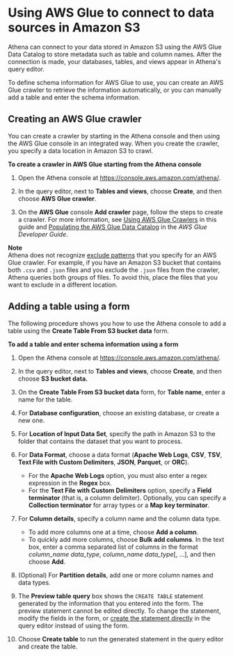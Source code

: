 # Using AWS Glue to connect to data sources in Amazon S3<a name="data-sources-glue"></a>

Athena can connect to your data stored in Amazon S3 using the AWS Glue Data Catalog to store metadata such as table and column names\. After the connection is made, your databases, tables, and views appear in Athena's query editor\.

To define schema information for AWS Glue to use, you can create an AWS Glue crawler to retrieve the information automatically, or you can manually add a table and enter the schema information\. 

## Creating an AWS Glue crawler<a name="data-sources-glue-crawler-setup"></a>

You can create a crawler by starting in the Athena console and then using the AWS Glue console in an integrated way\. When you create the crawler, you specify a data location in Amazon S3 to crawl\.

**To create a crawler in AWS Glue starting from the Athena console**

1. Open the Athena console at [https://console\.aws\.amazon\.com/athena/](https://console.aws.amazon.com/athena/home)\.

1. In the query editor, next to **Tables and views**, choose **Create**, and then choose **AWS Glue crawler**\. 

1. On the **AWS Glue** console **Add crawler** page, follow the steps to create a crawler\. For more information, see [Using AWS Glue Crawlers](glue-best-practices.md#schema-crawlers) in this guide and [Populating the AWS Glue Data Catalog](https://docs.aws.amazon.com/glue/latest/dg/populate-data-catalog.html) in the *AWS Glue Developer Guide*\.

**Note**  
Athena does not recognize [exclude patterns](https://docs.aws.amazon.com/glue/latest/dg/define-crawler.html#crawler-data-stores-exclude) that you specify for an AWS Glue crawler\. For example, if you have an Amazon S3 bucket that contains both `.csv` and `.json` files and you exclude the `.json` files from the crawler, Athena queries both groups of files\. To avoid this, place the files that you want to exclude in a different location\.

## Adding a table using a form<a name="data-sources-glue-manual-table"></a>

The following procedure shows you how to use the Athena console to add a table using the **Create Table From S3 bucket data** form\.

**To add a table and enter schema information using a form**

1. Open the Athena console at [https://console\.aws\.amazon\.com/athena/](https://console.aws.amazon.com/athena/home)\.

1. In the query editor, next to **Tables and views**, choose **Create**, and then choose **S3 bucket data\.**

1. On the **Create Table From S3 bucket data** form, for **Table name**, enter a name for the table\.

1. For **Database configuration**, choose an existing database, or create a new one\.

1. For **Location of Input Data Set**, specify the path in Amazon S3 to the folder that contains the dataset that you want to process\.

1. For **Data Format**, choose a data format \(**Apache Web Logs**, **CSV**, **TSV**, **Text File with Custom Delimiters**, **JSON**, **Parquet**, or **ORC**\)\.
   + For the **Apache Web Logs** option, you must also enter a regex expression in the **Regex** box\.
   + For the **Text File with Custom Delimiters** option, specify a **Field terminator** \(that is, a column delimiter\)\. Optionally, you can specify a **Collection terminator** for array types or a **Map key terminator**\.

1. For **Column details**, specify a column name and the column data type\.
   + To add more columns one at a time, choose **Add a column**\.
   + To quickly add more columns, choose **Bulk add columns**\. In the text box, enter a comma separated list of columns in the format *column\_name* *data\_type*, *column\_name* *data\_type*\[, \.\.\.\], and then choose **Add**\.

1. \(Optional\) For **Partition details**, add one or more column names and data types\.

1. The **Preview table query** box shows the `CREATE TABLE` statement generated by the information that you entered into the form\. The preview statement cannot be edited directly\. To change the statement, modify the fields in the form, or [create the statement directly](creating-tables.md#to-create-a-table-using-hive-ddl) in the query editor instead of using the form\. 

1. Choose **Create table** to run the generated statement in the query editor and create the table\.